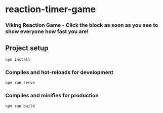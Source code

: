 # reaction-timer-game
### Viking Reaction Game - Click the block as soon as you see to show everyone how fast you are!
## Project setup
```
npm install
```

### Compiles and hot-reloads for development
```
npm run serve
```

### Compiles and minifies for production
```
npm run build
```
